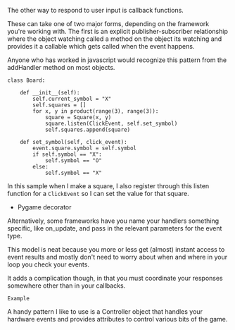 The other way to respond to user input is callback functions.

These can take one of two major forms, depending on the framework you're
working with. The first is an explicit publisher-subscriber relationship where
the object watching called a method on the object its watching and provides it
a callable which gets called when the event happens.

Anyone who has worked in javascript would recognize this pattern from the
addHandler method on most objects.

    class Board:
        
        def __init__(self):
            self.current_symbol = "X"
            self.squares = []
            for x, y in product(range(3), range(3)):
                square = Square(x, y)
                square.listen(ClickEvent, self.set_symbol)
                self.squares.append(square)
        
        def set_symbol(self, click_event):
            event.square.symbol = self.symbol
            if self.symbol == "X":
                self.symbol == "O"
            else:
                self.symbol == "X"

In this sample when I make a square, I also register through this listen
function for a `ClickEvent` so I can set the value for that square.

* Pygame decorator

Alternatively, some frameworks have you name your handlers something specific,
like on_update, and pass in the relevant parameters for the event type.

This model is neat because you more or less get (almost) instant access to
event results and mostly don't need to worry about when and where in your loop
you check your events.

It adds a complication though, in that you must coordinate your responses
somewhere other than in your callbacks.

    Example

A handy pattern I like to use is a Controller object that handles your hardware
events and provides attributes to control various bits of the game.


